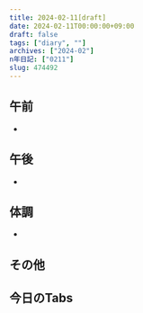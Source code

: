 ```yaml
---
title: 2024-02-11[draft]
date: 2024-02-11T00:00:00+09:00
draft: false
tags: ["diary", ""]
archives: ["2024-02"]
n年日記: ["0211"]
slug: 474492
---
```

## 午前
- 
## 午後
- 
## 体調
- 
## その他
## 今日のTabs